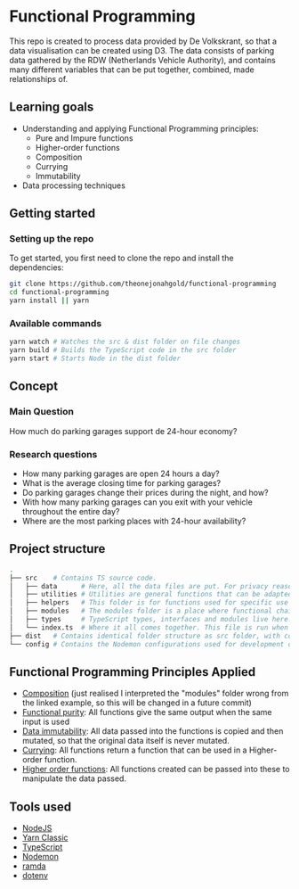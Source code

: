 # Functional Programming

This repo is created to process data provided by De Volkskrant, so that a data visualisation can be created using D3. The data consists of parking data gathered by the RDW (Netherlands Vehicle Authority), and contains many different variables that can be put together, combined, made relationships of.

## Learning goals

- Understanding and applying Functional Programming principles:
  - Pure and Impure functions
  - Higher-order functions
  - Composition
  - Currying
  - Immutability
- Data processing techniques

## Getting started

### Setting up the repo

To get started, you first need to clone the repo and install the dependencies:

```bash
git clone https://github.com/theonejonahgold/functional-programming
cd functional-programming
yarn install || yarn
```

### Available commands

```bash
yarn watch # Watches the src & dist folder on file changes
yarn build # Builds the TypeScript code in the src folder
yarn start # Starts Node in the dist folder
```

## Concept

### Main Question

How much do parking garages support de 24-hour economy?

### Research questions

- How many parking garages are open 24 hours a day?
- What is the average closing time for parking garages?
- Do parking garages change their prices during the night, and how?
- With how many parking garages can you exit with your vehicle throughout the entire day?
- Where are the most parking places with 24-hour availability?

## Project structure

```bash
.
├── src    # Contains TS source code.
│   ├── data      # Here, all the data files are put. For privacy reasons, this folder only contains a .gitkeep file on the public repository. You need to supply your own data.
│   ├── utilities # Utilities are general functions that can be adapted to certain use cases. They are divided into files named after the type they manipulate.
│   ├── helpers   # This folder is for functions used for specific use cases like language parsing.
│   ├── modules   # The modules folder is a place where functional chains are written to parse certain columns of the provided data.
│   ├── types     # TypeScript types, interfaces and modules live here. The compiler automatically puts these into the environment, so no extra type imports are needed.
│   └── index.ts  # Where it all comes together. This file is run when compiled to JS code.
├── dist   # Contains identical folder structure as src folder, with compiled JS code and source maps instead of TS code.
└── config # Contains the Nodemon configurations used for development of this project.
```

## Functional Programming Principles Applied

- [Composition](https://github.com/cmda-tt/course-20-21/blob/master/examples/functional-patterns/composition.md) (just realised I interpreted the "modules" folder wrong from the linked example, so this will be changed in a future commit)
- [Functional purity](https://github.com/cmda-tt/course-20-21/blob/master/examples/functional-patterns/impure.md): All functions give the same output when the same input is used
- [Data immutability](https://github.com/cmda-tt/course-20-21/blob/master/examples/functional-patterns/immutability.md): All data passed into the functions is copied and then mutated, so that the original data itself is never mutated.
- [Currying](https://en.wikipedia.org/wiki/Currying): All functions return a function that can be used in a Higher-order function.
- [Higher order functions](https://github.com/cmda-tt/course-20-21/blob/master/examples/functional-patterns/ho-functions.md): All functions created can be passed into these to manipulate the data passed.

## Tools used

- [NodeJS](https://nodejs.org/en/)
- [Yarn Classic](https://classic.yarnpkg.com/lang/en/)
- [TypeScript](https://www.typescriptlang.org)
- [Nodemon](https://nodemon.io)
- [ramda](https://github.com/ramda/ramda)
- [dotenv](https://github.com/motdotla/dotenv)
